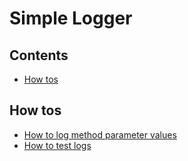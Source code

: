 # Simple Logger

<!-- toc -->
## Contents

  * [How tos](#how-tos)<!-- endToc -->

## How tos
* [How to log method parameter values](../how_to/log_method_parameter_values.md)
* [How to test logs](../how_to/test_logs.md)



